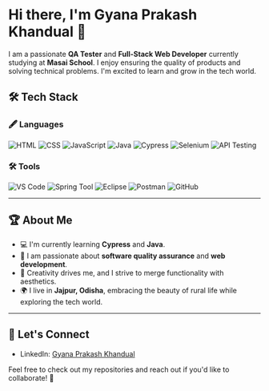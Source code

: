 # Hi there, I'm Gyana Prakash Khandual 👋

I am a passionate **QA Tester** and **Full-Stack Web Developer** currently studying at **Masai School**. I enjoy ensuring the quality of products and solving technical problems. I'm excited to learn and grow in the tech world.


## 🛠️ Tech Stack  

### 🖋️ **Languages**  
![HTML](https://img.shields.io/badge/-HTML-E34F26?logo=html5&logoColor=white&style=flat-square) 
![CSS](https://img.shields.io/badge/-CSS-1572B6?logo=css3&logoColor=white&style=flat-square) 
![JavaScript](https://img.shields.io/badge/-JavaScript-F7DF1E?logo=javascript&logoColor=black&style=flat-square) 
![Java](https://img.shields.io/badge/-Java-007396?logo=java&logoColor=white&style=flat-square) 
![Cypress](https://img.shields.io/badge/-Cypress-17202C?logo=cypress&logoColor=white&style=flat-square) 
![Selenium](https://img.shields.io/badge/-Selenium-43B02A?logo=selenium&logoColor=white&style=flat-square) 
![API Testing](https://img.shields.io/badge/-API%20Testing-6DB33F?logo=swagger&logoColor=white&style=flat-square)  

### 🛠️ **Tools**  
![VS Code](https://img.shields.io/badge/-VS%20Code-007ACC?logo=visualstudiocode&logoColor=white&style=flat-square) 
![Spring Tool](https://img.shields.io/badge/-Spring%20Tool-6DB33F?logo=spring&logoColor=white&style=flat-square) 
![Eclipse](https://img.shields.io/badge/-Eclipse-2C2255?logo=eclipse&logoColor=white&style=flat-square) 
![Postman](https://img.shields.io/badge/-Postman-FF6C37?logo=postman&logoColor=white&style=flat-square) 
![GitHub](https://img.shields.io/badge/-GitHub-181717?logo=github&logoColor=white&style=flat-square)  

---

## 🏆 About Me  

- 💻 I'm currently learning **Cypress** and **Java**.  
- 🌱 I am passionate about **software quality assurance** and **web development**.  
- 🎨 Creativity drives me, and I strive to merge functionality with aesthetics.  
- 🌍 I live in **Jajpur, Odisha**, embracing the beauty of rural life while exploring the tech world.  

---


## 📣 Let's Connect
- LinkedIn: [Gyana Prakash Khandual](https://www.linkedin.com/in/gyana-prakash-khandual-79b205332/)


Feel free to check out my repositories and reach out if you'd like to collaborate! 🔧
